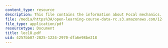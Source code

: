 ```yaml
---
content_type: resource
description: This file contains the information about Focal mechanics.
file: /media/https%3A/open-learning-course-data-rc.s3.amazonaws.com/12-510-introduction-to-seismology-spring-2010/4257bb07282512242970dfa6e98be218_lec18.pdf
file_type: application/pdf
resourcetype: Document
title: lec18.pdf
uid: 4257bb07-2825-1224-2970-dfa6e98be218
---
```

